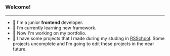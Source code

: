 ### Welcome!

<!--
**OValya/OValya** is a ✨ _special_ ✨ repository because its `README.md` (this file) appears on your GitHub profile.

Here are some ideas to get you started:

- 🔭 I’m currently working on ...
- 🌱 I’m currently learning ...
- 👯 I’m looking to collaborate on ...
- 🤔 I’m looking for help with ...
- 💬 Ask me about ...
- 📫 How to reach me: ...
- 😄 Pronouns: ...
- ⚡ Fun fact: ...
-->

---

- 👋 I'm a junior **frontend** developer.
- 🌱 I’m currently learning new framework.
- 📝 Now I'm working on my portfolio.   
- 💼 I have some projects that I made during my studing in [RSSchool](https://rs.school). Some projects uncomplete and I'm going to edit these projects in the near future. 









